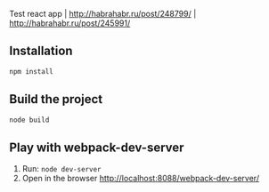 Test react app | http://habrahabr.ru/post/248799/ | http://habrahabr.ru/post/245991/

Installation
------------

```sh
npm install
```

Build the project
-----------------
```sh
node build
```

Play with webpack-dev-server
----------------------------
1. Run: ```node dev-server```
2. Open in the browser [http://localhost:8088/webpack-dev-server/](http://localhost:8088/webpack-dev-server/)
